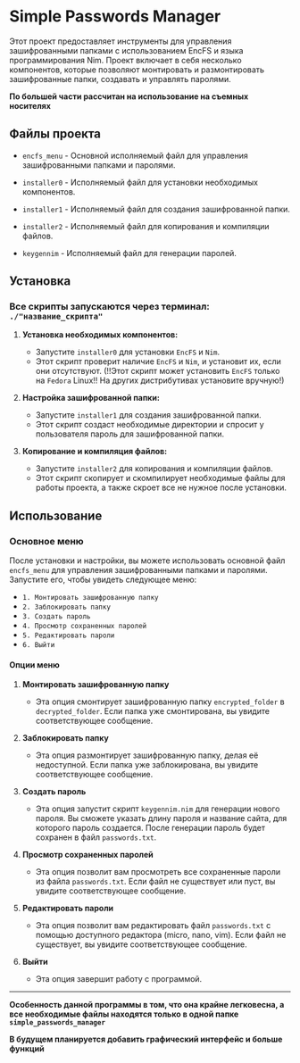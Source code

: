 # Simple Passwords Manager

Этот проект предоставляет инструменты для управления зашифрованными папками с использованием EncFS и языка программирования Nim. Проект включает в себя несколько компонентов, которые позволяют монтировать и размонтировать зашифрованные папки, создавать и управлять паролями. 

**По большей части рассчитан на использование на съемных носителях**

## Файлы проекта

- `encfs_menu` - Основной исполняемый файл для управления зашифрованными папками и паролями.

- `installer0` - Исполняемый файл для установки необходимых компонентов.

- `installer1` - Исполняемый файл для создания зашифрованной папки.

- `installer2` - Исполняемый файл для копирования и компиляции файлов.

- `keygennim` - Исполняемый файл для генерации паролей.

## Установка

### Все скрипты запускаются через терминал: `./"название_скрипта"`

1. **Установка необходимых компонентов:**
   - Запустите `installer0` для установки `EncFS` и `Nim`.
   - Этот скрипт проверит наличие `EncFS` и `Nim`, и установит их, если они отсутствуют. (!!Этот скрипт может установить `EncFS` только на `Fedora` Linux!! На других дистрибутивах установите вручную!)

2. **Настройка зашифрованной папки:**
   - Запустите `installer1` для создания зашифрованной папки.
   - Этот скрипт создаст необходимые директории и спросит у пользователя пароль для зашифрованной папки.

3. **Копирование и компиляция файлов:**
   - Запустите `installer2` для копирования и компиляции файлов.
   - Этот скрипт скопирует и скомпилирует необходимые файлы для работы проекта, а также скроет все не нужное после установки.

## Использование

### Основное меню

После установки и настройки, вы можете использовать основной файл `encfs_menu` для управления зашифрованными папками и паролями. Запустите его, чтобы увидеть следующее меню:

- `1. Монтировать зашифрованную папку`
- `2. Заблокировать папку`
- `3. Создать пароль`
- `4. Просмотр сохраненных паролей`
- `5. Редактировать пароли`
- `6. Выйти`

#### Опции меню

1. **Монтировать зашифрованную папку**
   - Эта опция смонтирует зашифрованную папку `encrypted_folder` в `decrypted_folder`. Если папка уже смонтирована, вы увидите соответствующее сообщение.

2. **Заблокировать папку**
   - Эта опция размонтирует зашифрованную папку, делая её недоступной. Если папка уже заблокирована, вы увидите соответствующее сообщение.

3. **Создать пароль**
   - Эта опция запустит скрипт `keygennim.nim` для генерации нового пароля. Вы сможете указать длину пароля и название сайта, для которого пароль создается. После генерации пароль будет сохранен в файл `passwords.txt`.

4. **Просмотр сохраненных паролей**
   - Эта опция позволит вам просмотреть все сохраненные пароли из файла `passwords.txt`. Если файл не существует или пуст, вы увидите соответствующее сообщение.

5. **Редактировать пароли**
   - Эта опция позволит вам редактировать файл `passwords.txt` с помощью доступного редактора (micro, nano, vim). Если файл не существует, вы увидите соответствующее сообщение.

6. **Выйти**
   - Эта опция завершит работу с программой.

---

**Особенность данной программы в том, что она крайне легковесна, а все необходимые файлы находятся только в одной папке `simple_passwords_manager`**

**В будущем планируется добавить графический интерфейс и больше функций**